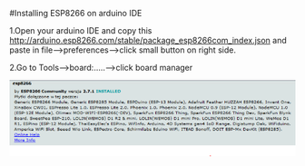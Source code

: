 #Installing ESP8266 on arduino IDE

1.Open your arduino IDE and copy this http://arduino.esp8266.com/stable/package_esp8266com_index.json and paste in file-->preferences-->click small button on right side.




2.Go to Tools-->board:.....-->click board manager

![alt text](https://github.com/maciokeks/ESP8266-NTP-on-lcd-16x2/blob/master/additional%20photos/ESP8266%20library.PNG)
